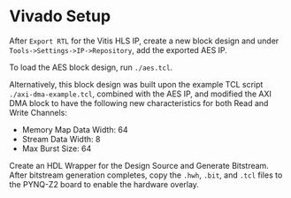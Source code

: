 # Vivado Setup

After `Export RTL` for the Vitis HLS IP, create a new block design and under `Tools->Settings->IP->Repository`, add the exported AES IP.

To load the AES block design, run `./aes.tcl`. 

Alternatively, this block design was built upon the example TCL script `./axi-dma-example.tcl`, combined with the AES IP, and modified the AXI DMA block to have the following new characteristics for both Read and Write Channels:
- Memory Map Data Width: 64
- Stream Data Width: 8
- Max Burst Size: 64

Create an HDL Wrapper for the Design Source and Generate Bitstream. After bitstream generation completes, copy the `.hwh`, `.bit`, and `.tcl` files to the PYNQ-Z2 board to enable the hardware overlay.
